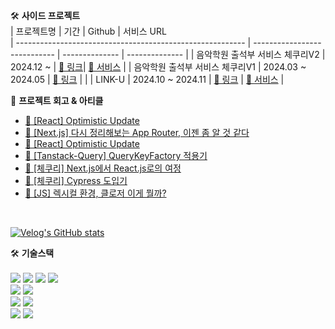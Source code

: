 🛠️ <b>사이드 프로젝트</b>
<br/>
| 프로젝트명                                                | 기간                          | Github   | 서비스 URL          
| --------------------------------------------------------- | ---------------------------- | -------------- | -------------- |
| 음악학원 출석부 서비스 체쿠리V2      | 2024.12 ~                    | [🔗 링크](https://github.com/Team-Pond/checkuree-client)| [🔗 서비스](https://checkuree.com/auth/signin)   |
| 음악학원 출석부 서비스 체쿠리V1      | 2024.03 ~ 2024.05      | [🔗 링크](https://github.com/FewMercy/checkuree)      |  |
| LINK-U                       | 2024.10 ~ 2024.11                 | [🔗 링크](https://github.com/GanziMan/LINK-U-client)      | [🔗 서비스](https://www.link-u.shop)  |


💬 <b>프로젝트 회고 & 아티클</b>
- [🔗 [React] Optimistic Update](https://velog.io/@qjatn0955/TS-%ED%83%80%EC%9E%85%EC%9D%80-%EC%9E%98-%EC%8D%BC%EB%8B%A4%EA%B3%A0-%EC%83%9D%EA%B0%81%ED%96%88%EB%8A%94%EB%8D%B0-%EB%8B%A4%EC%8B%9C-%EC%8B%9C%EC%9E%91%ED%95%9C-TypeScript)
- [🔗 [Next.js] 다시 정리해보는 App Router, 이젠 좀 알 것 같다](https://velog.io/@qjatn0955/Next.js-%EB%8B%A4%EC%8B%9C-%EC%A0%95%EB%A6%AC%ED%95%B4%EB%B3%B4%EB%8A%94-App-Router-%EC%9D%B4%EC%A0%A0-%EC%A2%80-%EC%95%8C-%EA%B2%83-%EA%B0%99%EB%8B%A4)
- [🔗 [React] Optimistic Update](https://velog.io/@qjatn0955/Tanstack-Query-Optimistic-Update)
- [🔗 [Tanstack-Query] QueryKeyFactory 적용기](https://velog.io/@qjatn0955/Tanstack-Query-QueryKeyFactory-%EC%A0%81%EC%9A%A9%EA%B8%B0)
- [🔗 [체쿠리] Next.js에서 React.js로의 여정](https://velog.io/@qjatn0955/%EC%B2%B4%EC%BF%A0%EB%A6%AC-Next.js%EC%97%90%EC%84%9C-React.js%EB%A1%9C%EC%9D%98-%EC%97%AC%EC%A0%95)
- [🔗 [체쿠리] Cypress 도입기](https://velog.io/@qjatn0955/%EC%B2%B4%EC%BF%A0%EB%A6%AC-Cypress-%EB%8F%84%EC%9E%85%EA%B8%B0)
- [🔗 [JS] 렉시컬 환경, 클로저 이게 뭘까?](https://velog.io/@qjatn0955/JS-%EB%A0%89%EC%8B%9C%EC%BB%AC-%ED%99%98%EA%B2%BD-%ED%81%B4%EB%A1%9C%EC%A0%80-%EC%9D%B4%EA%B2%8C-%EB%AD%98%EA%B9%8C)
<br/>

[![Velog's GitHub stats](https://velog-readme-stats.vercel.app/api/list?name=qjatn0955)](https://velog.io/@qjatn0955)


🛠️ <b>기술스택</b>
<br/>
<br/>
<img src="https://camo.githubusercontent.com/717b5361e5e13fe7c6b5f0cf9aef950e0dd097540dab6a322edd74244732aa36/68747470733a2f2f696d672e736869656c64732e696f2f62616467652f68746d6c352d4533344632363f7374796c653d666f722d7468652d6261646765266c6f676f3d68746d6c35266c6f676f436f6c6f723d7768697465"/>
<img src="https://camo.githubusercontent.com/822685b90a6a25f8ea86bbd961421bd31a6e72ed3ea5a0251980b7cc0a630ef3/68747470733a2f2f696d672e736869656c64732e696f2f62616467652f6373732d3135373242363f7374796c653d666f722d7468652d6261646765266c6f676f3d63737333266c6f676f436f6c6f723d7768697465"/>
<img src="https://camo.githubusercontent.com/4193fafb614664524aa2cefa0afd772903741d2ef246841f9e06ad4435b2ca97/68747470733a2f2f696d672e736869656c64732e696f2f62616467652f73746f7279626f6f6b2d4646343738353f7374796c653d666f722d7468652d6261646765266c6f676f3d73746f7279626f6f6b266c6f676f436f6c6f723d7768697465"/>
<img src="https://camo.githubusercontent.com/b95e41d5d2ca0db5855480125ff66b35052273e34d637d0cb9ec8ff0e23d905e/68747470733a2f2f696d672e736869656c64732e696f2f62616467652f5461696c77696e645f4353532d677265793f7374796c653d666f722d7468652d6261646765266c6f676f3d7461696c77696e642d637373266c6f676f436f6c6f723d333842324143"/>
<br/>
<img src="https://camo.githubusercontent.com/89f91c3b41619ac2618b70f9ef9aa99915cd1456e04ccc00fce25c8ed1ec3b41/68747470733a2f2f696d672e736869656c64732e696f2f62616467652f6a6176617363726970742d4637444631453f7374796c653d666f722d7468652d6261646765266c6f676f3d6a617661736372697074266c6f676f436f6c6f723d626c61636b"/>
<img src="https://camo.githubusercontent.com/4ec22ada9fa2b5dc3debaae65a96ae1c1fecbead5ac27280e0435168768b0698/68747470733a2f2f696d672e736869656c64732e696f2f62616467652f747970657363726970742d3331373843363f7374796c653d666f722d7468652d6261646765266c6f676f3d74797065736372697074266c6f676f436f6c6f723d7768697465"/>
<br/>
<img src="https://camo.githubusercontent.com/fa138b65bf6c27650c28970b3a4805b5d669ffad28f9704637613ecb2e7cab84/68747470733a2f2f696d672e736869656c64732e696f2f62616467652f72656163742e6a732d3631444146423f7374796c653d666f722d7468652d6261646765266c6f676f3d7265616374266c6f676f436f6c6f723d626c61636b"/>
<img src="https://camo.githubusercontent.com/7eb783b07996c0d3138a296dfde8de0615a41d12b292092bb4df250edd145119/68747470733a2f2f696d672e736869656c64732e696f2f62616467652f6e6578742e6a732d3030303030303f7374796c653d666f722d7468652d6261646765266c6f676f3d6e6578742e6a73266c6f676f436f6c6f723d7768697465"/>
<br/>
<img src="https://camo.githubusercontent.com/236fcd63f5c7932c0928a86fb7ebdbb5e8876cc4c03779cd1fc8aa9c0196aab2/68747470733a2f2f696d672e736869656c64732e696f2f62616467652f6769746875622d3138313731373f7374796c653d666f722d7468652d6261646765266c6f676f3d676974687562266c6f676f436f6c6f723d7768697465"/>
<img src="https://camo.githubusercontent.com/f9ca7f976e491f93373e6ac765ce77078bc1fd7e7338345e108f0eb8dd69463b/68747470733a2f2f696d672e736869656c64732e696f2f62616467652f6769742d4630353033323f7374796c653d666f722d7468652d6261646765266c6f676f3d676974266c6f676f436f6c6f723d7768697465"/>
